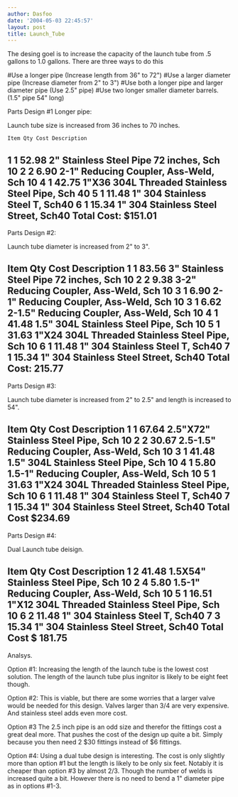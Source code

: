 ```yaml
---
author: Dasfoo
date: '2004-05-03 22:45:57'
layout: post
title: Launch_Tube
---
```


The desing goel is to increase the capacity of the launch tube from .5 gallons to 1.0 gallons.  There are three ways to do this

#Use a longer pipe (Increase length from 36" to 72")
#Use a larger diameter pipe (Increase diameter from 2" to 3")
#Use both a longer pipe and larger diameter pipe (Use 2.5" pipe)
#Use two longer smaller diameter barrels.  (1.5" pipe 54" long)

Parts Design #1 Longer pipe:

Launch tube size is increased from 36 inches to 70 inches.

    Item Qty Cost Description 
  1    1   52.98  2" Stainless Steel Pipe 72 inches, Sch 10
  2    2    6.90  2-1"     Reducing Coupler, Ass-Weld, Sch 10
  4    1   42.75  1"X36    304L Threaded Stainless Steel Pipe, Sch 40
  5    1   11.48  1"       304 Stainless Steel T, Sch40
  6    1   15.34  1"       304 Stainless Steel Street, Sch40
Total Cost: $151.01 
----

Parts Design #2:

Launch tube diameter is increased from 2" to 3".

Item Qty Cost Description 
  1    1   83.56  3" Stainless Steel Pipe 72 inches, Sch 10
  2    2    9.38  3-2"     Reducing Coupler, Ass-Weld, Sch 10
  3    1    6.90  2-1"     Reducing Coupler, Ass-Weld, Sch 10
  3    1    6.62  2-1.5"   Reducing Coupler, Ass-Weld, Sch 10
  4    1   41.48  1.5"     304L Stainless Steel Pipe, Sch 10
  5    1   31.63  1"X24    304L Threaded Stainless Steel Pipe, Sch 10
  6    1   11.48  1"       304 Stainless Steel T, Sch40
  7    1   15.34  1"       304 Stainless Steel Street, Sch40
Total Cost: 215.77 
----

Parts Design #3:

Launch tube diameter is increased from 2" to 2.5" and length is increased to 54".

Item Qty Cost Description 
  1    1   67.64  2.5"X72" Stainless Steel Pipe, Sch 10
  2    2   30.67  2.5-1.5" Reducing Coupler, Ass-Weld, Sch 10
  3    1   41.48  1.5"     304L Stainless Steel Pipe, Sch 10
  4    1   5.80   1.5-1"   Reducing Coupler, Ass-Weld, Sch 10
  5    1   31.63  1"X24    304L Threaded Stainless Steel Pipe, Sch 10
  6    1   11.48  1"       304 Stainless Steel T, Sch40
  7    1   15.34  1"       304 Stainless Steel Street, Sch40
Total Cost $234.69 
----


Parts Design #4:

Dual Launch tube deisign.

Item Qty Cost Description 
  1    2   41.48  1.5X54"  Stainless Steel Pipe, Sch 10
  2    4    5.80  1.5-1"   Reducing Coupler, Ass-Weld, Sch 10
  5    1   16.51  1"X12    304L Threaded Stainless Steel Pipe, Sch 10
  6    2   11.48  1"       304 Stainless Steel T, Sch40
  7    3   15.34  1"       304 Stainless Steel Street, Sch40
Total Cost $ 181.75
----

Analsys.

Option #1:
Increasing the length of the launch tube is the lowest cost solution.  The length of the launch tube plus ingnitor is likely to be eight feet though.

Option #2:
This is viable, but there are some worries that a larger valve would be needed for this design.  Valves larger than 3/4 are very expensive.  And stainless steel adds even more cost.

Option #3 
The 2.5 inch pipe is an odd size and therefor the fittings cost a great deal more.  That pushes the cost of the design up quite a bit.  Simply because you then need 2 $30 fittings instead of $6 fittings.

Option #4:
Using a dual tube design is interesting.  The cost is only slightly more than option #1 but the length is likely to be only six feet.  Notably it is cheaper than option #3 by almost 2/3.  Though the number of welds is increased quite a bit.  However there is no need to bend a 1" diameter pipe as in options #1-3.
